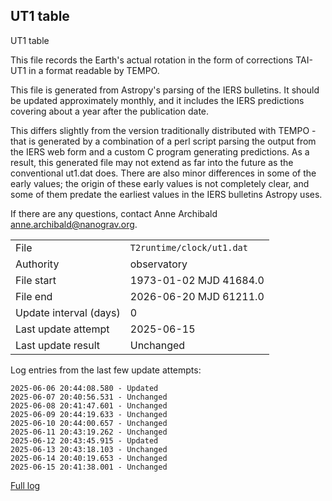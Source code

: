 
## UT1 table

UT1 table

This file records the Earth's actual rotation in the form of
corrections TAI-UT1 in a format readable by TEMPO.

This file is generated from Astropy's parsing of the IERS
bulletins. It should be updated approximately monthly, and it
includes the IERS predictions covering about a year after the
publication date.

This differs slightly from the version traditionally distributed
with TEMPO - that is generated by a combination of a perl script
parsing the output from the IERS web form and a custom C program
generating predictions. As a result, this generated file may not
extend as far into the future as the conventional ut1.dat does.
There are also minor differences in some of the early values; the
origin of these early values is not completely clear, and some of
them predate the earliest values in the IERS bulletins Astropy uses.

If there are any questions, contact Anne Archibald
<anne.archibald@nanograv.org>.

|     |     |
|:--- |:--- |
| File | `T2runtime/clock/ut1.dat` |
| Authority | observatory |
| File start | 1973-01-02 MJD 41684.0 |
| File end | 2026-06-20 MJD 61211.0 |
| Update interval (days) | 0 |
| Last update attempt | 2025-06-15 |
| Last update result | Unchanged |

Log entries from the last few update attempts:
```
2025-06-06 20:44:08.580 - Updated
2025-06-07 20:40:56.531 - Unchanged
2025-06-08 20:41:47.601 - Unchanged
2025-06-09 20:44:19.633 - Unchanged
2025-06-10 20:44:00.657 - Unchanged
2025-06-11 20:43:19.262 - Unchanged
2025-06-12 20:43:45.915 - Updated
2025-06-13 20:43:18.103 - Unchanged
2025-06-14 20:40:19.653 - Unchanged
2025-06-15 20:41:38.001 - Unchanged
```
[Full log](https://raw.githubusercontent.com/ipta/pulsar-clock-corrections/main/log/T2runtime/clock/ut1.dat.log)
